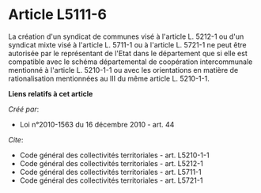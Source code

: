 # Article L5111-6

La création d'un syndicat de communes visé à l'article L. 5212-1 ou d'un syndicat mixte visé à l'article L. 5711-1 ou à
l'article L. 5721-1 ne peut être autorisée par le représentant de l'Etat dans le département que si elle est compatible avec
le schéma départemental de coopération intercommunale mentionné à l'article L. 5210-1-1 ou avec les orientations en matière
de rationalisation mentionnées au III du même article L. 5210-1-1.

**Liens relatifs à cet article**

_Créé par_:

  - Loi n°2010-1563 du 16 décembre 2010 - art. 44

_Cite_:

  - Code général des collectivités territoriales - art. L5210-1-1
  - Code général des collectivités territoriales - art. L5212-1
  - Code général des collectivités territoriales - art. L5711-1
  - Code général des collectivités territoriales - art. L5721-1

